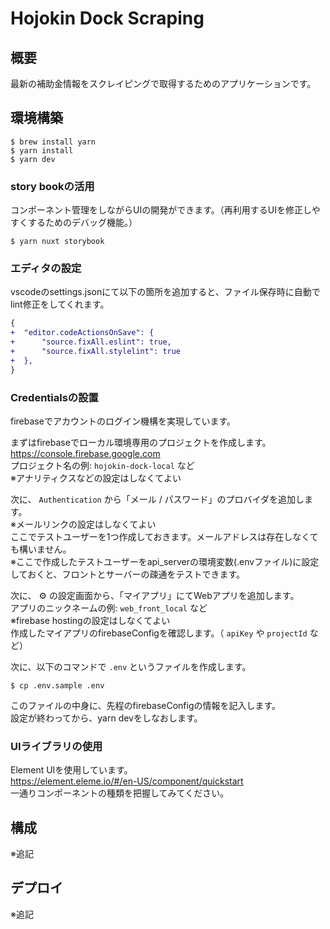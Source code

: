 # Hojokin Dock Scraping

## 概要
最新の補助金情報をスクレイピングで取得するためのアプリケーションです。

## 環境構築

```
$ brew install yarn
$ yarn install
$ yarn dev
```

### story bookの活用
コンポーネント管理をしながらUIの開発ができます。（再利用するUIを修正しやすくするためのデバッグ機能。）

```
$ yarn nuxt storybook
```

### エディタの設定
vscodeのsettings.jsonにて以下の箇所を追加すると、ファイル保存時に自動でlint修正をしてくれます。

```diff
{
+  "editor.codeActionsOnSave": {
+      "source.fixAll.eslint": true,
+      "source.fixAll.stylelint": true
+  },
}
```

### Credentialsの設置
firebaseでアカウントのログイン機構を実現しています。  

まずはfirebaseでローカル環境専用のプロジェクトを作成します。  
https://console.firebase.google.com  
プロジェクト名の例: `hojokin-dock-local` など  
※アナリティクスなどの設定はしなくてよい  

次に、 `Authentication` から「メール / パスワード」のプロバイダを追加します。  
※メールリンクの設定はしなくてよい  
ここでテストユーザーを1つ作成しておきます。メールアドレスは存在しなくても構いません。  
※ここで作成したテストユーザーをapi_serverの環境変数(.envファイル)に設定しておくと、フロントとサーバーの疎通をテストできます。  

次に、 :gear: の設定画面から、「マイアプリ」にてWebアプリを追加します。  
アプリのニックネームの例: `web_front_local` など  
※firebase hostingの設定はしなくてよい  
作成したマイアプリのfirebaseConfigを確認します。（ `apiKey` や `projectId` など）  

次に、以下のコマンドで `.env` というファイルを作成します。  

```
$ cp .env.sample .env
```

このファイルの中身に、先程のfirebaseConfigの情報を記入します。  
設定が終わってから、yarn devをしなおします。  

### UIライブラリの使用
Element UIを使用しています。  
https://element.eleme.io/#/en-US/component/quickstart  
一通りコンポーネントの種類を把握してみてください。

## 構成
※追記

## デプロイ
※追記
